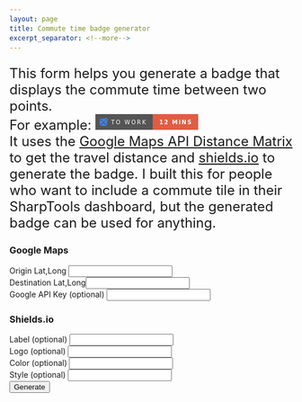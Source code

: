 ```yaml
---
layout: page
title: Commute time badge generator
excerpt_separator: <!--more-->
---
```


<meta charset="utf-8" />
<link
  rel="stylesheet"
  href="https://stackpath.bootstrapcdn.com/bootstrap/4.4.1/css/bootstrap.min.css"
  integrity="sha384-Vkoo8x4CGsO3+Hhxv8T/Q5PaXtkKtu6ug5TOeNV6gBiFeWPGFN9MuhOf23Q9Ifjh"
  crossorigin="anonymous"
/>
<html>
  <body>
    <div class="container">
      <div class="row">
        <p  style="font-size:1.5rem">
          This form helps you generate a badge that displays the commute time
          between two points. <br/>For example: <img src="/assets/exampleTile.png" />
          <br />
          It uses the
          <a
            href="https://developers.google.com/maps/documentation/distance-matrix/intro"
            >Google Maps API Distance Matrix</a
          >
          to get the travel distance and
          <a href="https://shields.io/">shields.io</a> to generate the badge. I
          built this for people who want to include a commute tile in their
          SharpTools dashboard, but the generated badge can be used for
          anything.
        </p>
      </div>
      <!--more-->
      <div class="row">
        <form class="col-lg-6 offset-lg-3 ">
          <h3 class="text-center">Google Maps</h3>
          <label>Origin</label>
          Lat,Long <input type="text" id="origLatLong" class="form-control" />
          <br />
          <label>Destination</label>
          Lat,Long<input type="text" id="destLatLong" class="form-control" />
          <br />
          Google API Key (optional) <input type="text" id="apiKey" class="form-control" />
          <br />
          <h3 class="text-center">Shields.io</h3>
          Label (optional) <input type="text" id="label" class="form-control" />
          <br />
          Logo (optional) <input type="text" id="logo" class="form-control" />
          <br />
          Color (optional) <input type="text" id="color" class="form-control" />
          <br />
          Style (optional) <input type="text" id="style" class="form-control" />
          <br />
          <input
            type="button"
            value="Generate"
            class="btn btn-primary"
            onclick="displayUrl(this.form);return false;"
          />
        </form>
      </div>
      <div class="row">
        <div class="col-lg-6 offset-lg-3 ">
          <div class="row justify-content-center mb-4">
            <img id="badge" style="display:none;" />
          </div>
          <div class="row mb-4">
            <textarea
              class="form-control"
              type="text"
              id="generatedUrl"
              rows="8"
              style="display:none;"
            ></textarea>
          </div>
        </div>
      </div>
    </div>

  </body>

  <script>
    function displayUrl(form) {
      let origLatLong = document.getElementById("origLatLong").value.trim();
      let destLatLong = document.getElementById("destLatLong").value.trim();
      let apiKey = document.getElementById("apiKey").value.trim() 
      apiKey = apiKey === "" ? "API_KEY_HERE" : apiKey
      
      let googleParams = new URLSearchParams({
        origins: origLatLong,
        destinations: destLatLong,
        key: apiKey,
        departure_time: "now",
        mode: "driving",
        units: "imperial"
      }).toString();
      let googleMapsBaseUrl =
        "https://maps.googleapis.com/maps/api/distancematrix/json?";
      let googleMapsUrl = googleMapsBaseUrl + googleParams;

      let [label, logo, color, style] = [
        "label",
        "logo",
        "color",
        "style"
      ].map(e => document.getElementById(e).value.trim()).filter(e=>e==="");
      console.log(label)
      let shieldsParams = new URLSearchParams({
        label,
        logo,
        color,
        style,
        url: googleMapsUrl,
        query: "$.rows[0].elements[0].duration_in_traffic.text"
      });

      let shieldsBaseQuery = "https://img.shields.io/badge/dynamic/json?";
      let shieldsFullQuery = shieldsBaseQuery + shieldsParams;
      let badge = document.getElementById("badge");
      badge.src = shieldsFullQuery;
      badge.style.display = "block";
      let genUrl = document.getElementById("generatedUrl");
      genUrl.value = shieldsFullQuery;
      genUrl.style.display = "block";
      console.log(shieldsFullQuery);
    }
  </script>
</html>
